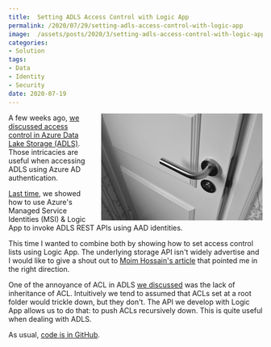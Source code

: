 ```yaml
---
title:  Setting ADLS Access Control with Logic App
permalink: /2020/07/29/setting-adls-access-control-with-logic-app
image:  /assets/posts/2020/3/setting-adls-access-control-with-logic-app/door.jpg
categories:
- Solution
tags:
- Data
- Identity
- Security
date: 2020-07-19
---
```

<img style="float:right;padding-left:20px;" title="From pexels.com" src="/assets/posts/2020/3/setting-adls-access-control-with-logic-app/door.jpg" />

A few weeks ago, [we discussed access control in Azure Data Lake Storage (ADLS)](/2020/07/16/access-control-in-azure-data-lake-storage).  Those intricacies are useful when accessing ADLS using Azure AD authentication.

[Last time](/2020/07/22/azure-data-lake-storage-logic-app-with-managed-identities), we showed how to use Azure's Managed Service Identities (MSI) & Logic App to invoke ADLS REST APIs using AAD identities.

This time I wanted to combine both by showing how to set access control lists using Logic App.  The underlying storage API isn't widely advertise and I would like to give a shout out to [Moim Hossain's article](https://moimhossain.com/2019/09/20/access-control-management-via-rest-api-azure-data-lake-gen-2/) that pointed me in the right direction.

One of the annoyance of ACL in ADLS [we discussed](/2020/07/16/access-control-in-azure-data-lake-storage) was the lack of inheritance of ACL.  Intuitively we tend to assumed that ACLs set at a root folder would trickle down, but they don't.  The API we develop with Logic App allows us to do that:  to push ACLs recursively down.  This is quite useful when dealing with ADLS.

As usual, [code is in GitHub](https://github.com/vplauzon/storage/tree/master/adls-acl-api).

